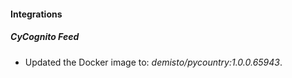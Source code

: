 #### Integrations
##### CyCognito Feed
- Updated the Docker image to: *demisto/pycountry:1.0.0.65943*.
